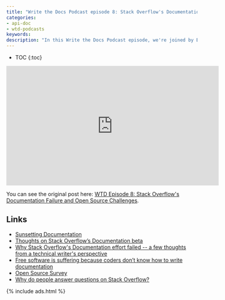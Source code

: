 ```yaml
---
title: "Write the Docs Podcast episode 8: Stack Overflow's Documentation Failure and Open Source Challenges"
categories:
- api-doc
- wtd-podcasts
keywords:
description: "In this Write the Docs Podcast episode, we're joined by Beth Aitman to talk about what happened with the Stack Overflow Documentation Beta. What did Stack Overflow try to do with documentation, and why did they abandon the effort? Why did their effort to crowdsource docs fail but succeed so well with forums and niche content? Additionally, we discuss the difficulties of creating good documentation with open source projects. A recent survey found that incomplete or outdated documentation is the number one issue with open source projects. Why? What makes it so difficult to create documentation on an open source project?"
---
```


* TOC
{:toc}

<iframe width="560" height="315" src="https://www.youtube.com/embed/BieQXHmdK0s" title="YouTube video player" frameborder="0" allow="accelerometer; autoplay; clipboard-write; encrypted-media; gyroscope; picture-in-picture" allowfullscreen></iframe>

You can see the original post here: [WTD Episode 8: Stack Overflow's Documentation Failure and Open Source Challenges](https://podcast.writethedocs.org/2017/08/22/stack-overflow-failure-open-source-challenges/).

## Links

* [Sunsetting Documentation](https://meta.stackoverflow.com/questions/354217/sunsetting-documentation)
* [Thoughts on Stack Overflow’s Documentation beta](https://medium.com/@beth.aitman/thoughts-on-stack-overflows-documentation-beta-f5a8b7f10c8)
* [Why Stack Overflow's Documentation effort failed -- a few thoughts from a technical writer's perspective](http://idratherbewriting.com/2017/08/05/why-stack-overflow-documentation-effort-failed/)
* [Free software is suffering because coders don’t know how to write documentation](https://thenextweb.com/dd/2017/06/02/free-software-is-suffering-because-coders-dont-know-how-to-write-documentation/#.tnw_xijs56yV)
* [Open Source Survey](http://opensourcesurvey.org/2017/)
* [Why do people answer questions on Stack Overflow?](https://jericson.github.io/2016/07/13/QA_economics.html)

{% include ads.html %}
